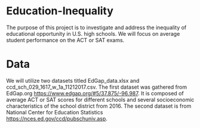 # Education-Inequality
The purpose of this project is to investigate and address the inequality of educational opportunity in U.S. high schools. We will focus on average student performance on the ACT or SAT exams. 

# Data
We will utilize two datasets titled EdGap_data.xlsx and ccd_sch_029_1617_w_1a_11212017.csv. The first dataset was gathered from EdGap.org https://www.edgap.org/#5/37.875/-96.987. It is composed of average ACT or SAT scores for different schools and several socioeconomic characteristics of the school district from 2016. The second dataset is from National Center for Education Statistics https://nces.ed.gov/ccd/pubschuniv.asp.     
